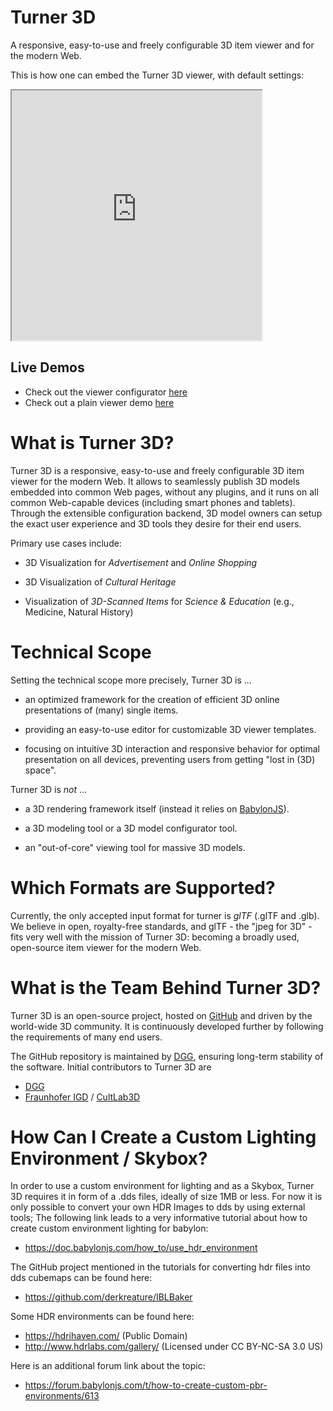 # Turner 3D
A responsive, easy-to-use and freely configurable 3D item viewer and for the modern Web.

This is how one can embed the Turner 3D viewer, with default settings:
<div>
  <iframe width="400" height="400" src="https://dgg3d.github.io/turner/viewer/"></iframe>
</div>


## Live Demos
* Check out the viewer configurator [here](https://dgg3d.github.io/turner/configurator/)
* Check out a plain viewer demo [here](https://dgg3d.github.io/turner/viewer/)


# What is Turner 3D?
Turner 3D is a responsive, easy-to-use and freely configurable 3D item viewer for the modern Web. It allows to seamlessly publish 3D models embedded into common Web pages, without any plugins, and it runs on all common Web-capable devices (including smart phones and tablets). Through the extensible configuration backend, 3D model owners can setup the exact user experience and 3D tools they desire for their end users.

Primary use cases include:

* 3D Visualization for *Advertisement* and *Online Shopping*

* 3D Visualization of *Cultural Heritage*

* Visualization of *3D-Scanned Items* for *Science & Education* (e.g., Medicine, Natural History)


# Technical Scope

Setting the technical scope more precisely, Turner 3D is ...

* an optimized framework for the creation of efficient 3D online presentations of (many) single items.

* providing an easy-to-use editor for customizable 3D viewer templates.

* focusing on intuitive 3D interaction and responsive behavior for optimal presentation on all devices, preventing users from getting "lost in (3D) space".


Turner 3D is *not* ...

* a 3D rendering framework itself (instead it relies on [BabylonJS](https://www.babylonjs.com/)).

* a 3D modeling tool or a 3D model configurator tool.

* an "out-of-core" viewing tool for massive 3D models.


# Which Formats are Supported?

Currently, the only accepted input format for turner is *glTF* (.glTF and .glb).
We believe in open, royalty-free standards, and glTF - the "jpeg for 3D" - fits very well with the mission of Turner 3D: becoming a broadly used, open-source item viewer for the modern Web.


# What is the Team Behind Turner 3D?

Turner 3D is an open-source project, hosted on [GitHub](https://github.com/DGG3D/turner) and driven by the world-wide 3D community.
It is continuously developed further by following the requirements of many end users.

The GitHub repository is maintained by [DGG](https://github.com/DGG3D), ensuring long-term stability of the software.
Initial contributors to Turner 3D are
* [DGG](https://darmstadt-graphics.com/)
* [Fraunhofer IGD](https://www.igd.fraunhofer.de/en) / [CultLab3D](https://www.cultlab3d.de/)


# How Can I Create a Custom Lighting Environment / Skybox?

In order to use a custom environment for lighting and as a Skybox, Turner 3D requires it in form of a .dds files, ideally of size 1MB or less. For now it is only possible to convert your own HDR Images to dds by using external tools; The following link leads to a very informative tutorial about how to create custom environment lighting for babylon:

* https://doc.babylonjs.com/how_to/use_hdr_environment

The GitHub project mentioned in the tutorials for converting hdr files into dds cubemaps can be found here:

* https://github.com/derkreature/IBLBaker

Some HDR environments can be found here:
* https://hdrihaven.com/ (Public Domain)
* http://www.hdrlabs.com/gallery/ (Licensed under CC BY-NC-SA 3.0 US)

Here is an additional forum link about the topic:
* https://forum.babylonjs.com/t/how-to-create-custom-pbr-environments/613


